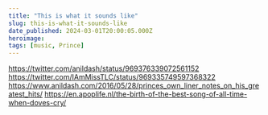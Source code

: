 ```yaml
---
title: "This is what it sounds like"
slug: this-is-what-it-sounds-like
date_published: 2024-03-01T20:00:05.000Z
heroimage: 
tags: [music, Prince]
---
```


https://twitter.com/anildash/status/969376339072561152
https://twitter.com/IAmMissTLC/status/969335749597368322
https://www.anildash.com/2016/05/28/princes_own_liner_notes_on_his_greatest_hits/
https://en.apoplife.nl/the-birth-of-the-best-song-of-all-time-when-doves-cry/

